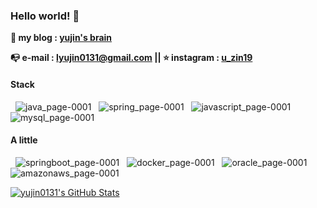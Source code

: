 ### Hello world! 🙌
 
 **📢 my blog : [yujin's brain](https://ddukbaegi.tistory.com)**
 
 <!-- **📃Resume : [Resume](https://www.jobkorea.co.kr/User/Resume/View?rNo=20099950)** --> 
 
 **📭 e-mail : lyujin0131@gmail.com  || ⭐ instagram : [u_zin19](https://www.instagram.com/u_zin19)**
 
 #### Stack 

&nbsp; ![java_page-0001](https://user-images.githubusercontent.com/57824259/127964413-c8d5aa7a-b43b-4a04-acba-a771b2b1c09a.jpg) &nbsp; 
![spring_page-0001](https://user-images.githubusercontent.com/57824259/127964457-67e734bb-3312-4689-95a3-4cf52a26d09c.jpg) &nbsp; 
![javascript_page-0001](https://user-images.githubusercontent.com/57824259/127964530-e6a91631-ef53-4c11-8991-1863dc7e45fb.jpg) &nbsp; 
![mysql_page-0001](https://user-images.githubusercontent.com/57824259/127964537-5be767fc-6296-41de-b180-6a8286918050.jpg)

#### A little  

&nbsp; ![springboot_page-0001](https://user-images.githubusercontent.com/57824259/127964902-29cd4109-d8a5-4ece-8b0d-70e1408bb858.jpg) &nbsp; 
![docker_page-0001](https://user-images.githubusercontent.com/57824259/127964979-01c58c7f-cb26-4514-b57a-4f05772eb7f1.jpg) &nbsp; 
![oracle_page-0001](https://user-images.githubusercontent.com/57824259/127964542-66954d5e-28f1-42b0-9fa5-09da9ea9cc5e.jpg) &nbsp; 
![amazonaws_page-0001](https://user-images.githubusercontent.com/57824259/127964547-6a548f60-6996-43de-a470-02adc19daf06.jpg) &nbsp; 
<p align="">

<a href="https://github.com/yujin0131/yujin0131">
  <img src="https://github-readme-stats.vercel.app/api?username=yujin0131&show_icons=true&line_height=40&count_private=true&hide=contribs" alt="yujin0131's GitHub Stats" />
</a>
<!-- <a href="https://github.com/yujin0131/yujin0131">
  <img src="https://github-readme-stats.vercel.app/api/top-langs/?username=yujin0131&hide=html" />
</a>
</p>
-->
<!--
**yujin0131/yujin0131** is a ✨ _special_ ✨ repository because its `README.md` (this file) appears on your GitHub profile.

Here are some ideas to get you started:

- 🔭 I’m currently working on ...
- 🌱 I’m currently learning ...
- 👯 I’m looking to collaborate on ...
- 🤔 I’m looking for help with ...
- 💬 Ask me about ...
- 📫 How to reach me: ...
- 😄 Pronouns: ...
- ⚡ Fun fact: ...
-->
